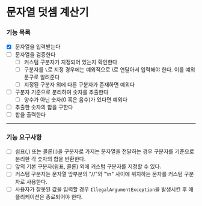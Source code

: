 # 문자열 덧셈 계산기

### 기능 목록

- [x] 문자열을 입력받는다
- [ ] 문자열을 검증한다
    - [ ] 커스텀 구분자가 지정되어 있는지 확인한다
    - [ ] 구분자를 `\`로 지정 경우에는 예외적으로 \\로 연달아서 입력해야 한다. 이를 예외 문구로 알려준다
    - [ ] 지정된 구분자 외에 다른 구분자가 존재하면 예외다
- [ ] 구분자 기준으로 분리하여 숫자를 추출한다
    - [ ] 양수가 아닌 숫자(0 혹은 음수)가 있다면 예외다
- [ ] 추출한 숫자의 합을 구한다
- [ ] 합을 출력한다

---

### 기능 요구사항

- [ ] 쉼표(,) 또는 콜론(:)을 구분자로 가지는 문자열을 전달하는 경우 구분자를 기준으로 분리한 각 숫자의 합을 반환한다.
- [ ] 앞의 기본 구분자(쉼표, 콜론) 외에 커스텀 구분자를 지정할 수 있다.
- [ ] 커스텀 구분자는 문자열 앞부분의 "//"와 "\n" 사이에 위치하는 문자를 커스텀 구분자로 사용한다.
- [ ] 사용자가 잘못된 값을 입력할 경우 `IllegalArgumentException`을 발생시킨 후 애플리케이션은 종료되어야 한다.